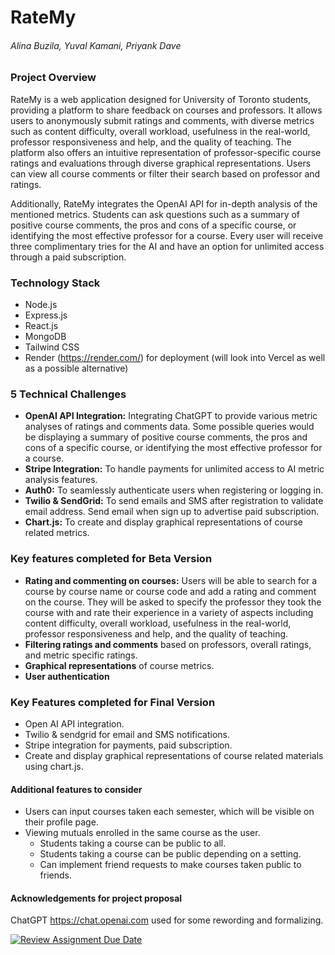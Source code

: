 # RateMy

###### Alina Buzila, Yuval Kamani, Priyank Dave

### Project Overview
RateMy is a web application designed for University of Toronto students, providing a platform to share feedback on courses and professors. It allows users to anonymously submit ratings and comments, with diverse metrics such as content difficulty, overall workload, usefulness in the real-world, professor responsiveness and help, and the quality of teaching. The platform also offers an intuitive representation of professor-specific course ratings and evaluations through diverse graphical representations. Users can view all course comments or filter their search based on professor and ratings.

Additionally, RateMy integrates the OpenAI API for in-depth analysis of the mentioned metrics. Students can ask questions such as a summary of positive course comments, the pros and cons of a specific course, or identifying the most effective professor for a course. Every user will receive three complimentary tries for the AI and have an option for unlimited access through a paid subscription.


### Technology Stack
- Node.js
- Express.js
- React.js
- MongoDB
- Tailwind CSS
- Render (https://render.com/) for deployment (will look into Vercel as well as a possible alternative)

### 5 Technical Challenges
- **OpenAI API Integration:** Integrating ChatGPT to provide various metric analyses of ratings and comments data. Some possible queries would be displaying a summary of positive course comments, the pros and cons of a specific course, or identifying the most effective professor for a course.
- **Stripe Integration:** To handle payments for unlimited access to AI metric analysis features.
- **Auth0:** To seamlessly authenticate users when registering or logging in.
- **Twilio & SendGrid:** To send emails and SMS after registration to validate email address. Send email when sign up to advertise paid subscription.
- **Chart.js:** To create and display graphical representations of course related metrics.


### Key features completed for Beta Version
- **Rating and commenting on courses:** Users will be able to search for a course by course name or course code and add a rating and comment on the course. They will be asked to specify the professor they took the course with and rate their experience in a variety of aspects including content difficulty, overall workload, usefulness in the real-world, professor responsiveness and help, and the quality of teaching.
- **Filtering ratings and comments** based on professors, overall ratings, and metric specific ratings.
- **Graphical representations** of course metrics.
- **User authentication**


### Key Features completed for Final Version
- Open AI API integration.
- Twilio & sendgrid for email and SMS notifications.
- Stripe integration for payments, paid subscription.
- Create and display graphical representations of course related materials using chart.js.

#### Additional features to consider
- Users can input courses taken each semester, which will be visible on their profile page.
- Viewing mutuals enrolled in the same course as the user.
    - Students taking a course can be public to all.
    - Students taking a course can be public depending on a setting.
    - Can implement friend requests to make courses taken public to friends.


#### Acknowledgements for project proposal
ChatGPT https://chat.openai.com used for some rewording and formalizing.

[![Review Assignment Due Date](https://classroom.github.com/assets/deadline-readme-button-24ddc0f5d75046c5622901739e7c5dd533143b0c8e959d652212380cedb1ea36.svg)](https://classroom.github.com/a/KRLE_tfD)
